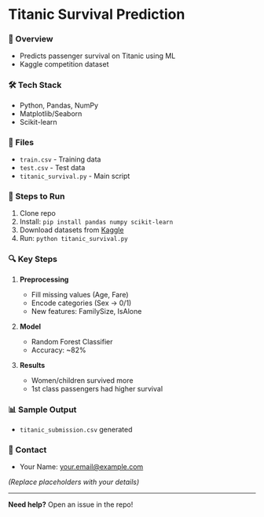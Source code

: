 # **Titanic Survival Prediction**  

### **📌 Overview**  
- Predicts passenger survival on Titanic using ML  
- Kaggle competition dataset  

### **🛠️ Tech Stack**  
- Python, Pandas, NumPy  
- Matplotlib/Seaborn  
- Scikit-learn  

### **📂 Files**  
- `train.csv` - Training data  
- `test.csv` - Test data  
- `titanic_survival.py` - Main script  

### **🚀 Steps to Run**  
1. Clone repo  
2. Install: `pip install pandas numpy scikit-learn`  
3. Download datasets from [Kaggle](https://www.kaggle.com/c/titanic/data)  
4. Run: `python titanic_survival.py`  

### **🔍 Key Steps**  
1. **Preprocessing**  
   - Fill missing values (Age, Fare)  
   - Encode categories (Sex → 0/1)  
   - New features: FamilySize, IsAlone  

2. **Model**  
   - Random Forest Classifier  
   - Accuracy: ~82%  

3. **Results**  
   - Women/children survived more  
   - 1st class passengers had higher survival  

### **📊 Sample Output**  
- `titanic_submission.csv` generated  

### **📧 Contact**  
- Your Name: your.email@example.com  

*(Replace placeholders with your details)*  

---  
**Need help?** Open an issue in the repo!
